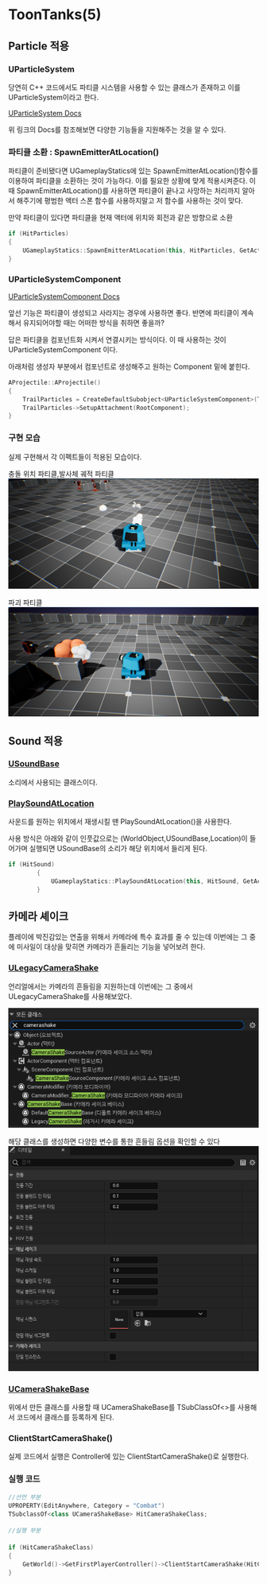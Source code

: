 # ToonTanks(5)

## Particle 적용

### UParticleSystem

당연히 C++ 코드에서도 파티클 시스템을 사용할 수 있는 클래스가 존재하고 이를 UParticleSystem이라고 한다.

[UParticleSystem Docs](https://docs.unrealengine.com/5.3/en-US/API/Runtime/Engine/Particles/UParticleSystem/)

위 링크의 Docs를 참조해보면 다양한 기능들을 지원해주는 것을 알 수 있다.

### 파티클 소환 : SpawnEmitterAtLocation()

파티클이 준비됐다면 UGameplayStatics에 있는 SpawnEmitterAtLocation()함수를 이용하여 파티클을 소환하는 것이 가능하다. 이를 필요한 상황에 맞게 적용시켜준다. 이 때 SpawnEmitterAtLocation()를 사용하면 파티클이 끝나고 사망하는 처리까지 알아서 해주기에 평범한 액터 스폰 함수를 사용하지말고 저 함수를 사용하는 것이 맞다.

만약 파티클이 있다면 파티클을 현재 액터에 위치와 회전과 같은 방향으로 소환

```C++
if (HitParticles)
{
	UGameplayStatics::SpawnEmitterAtLocation(this, HitParticles, GetActorLocation(), GetActorRotation());
}
```

### UParticleSystemComponent

[UParticleSystemComponent Docs](https://docs.unrealengine.com/5.3/en-US/API/Runtime/Engine/Particles/UParticleSystemComponent/)

앞선 기능은 파티클이 생성되고 사라지는 경우에 사용하면 좋다. 반면에 파티클이 계속해서 유지되어야할 때는 어떠한 방식을 취하면 좋을까?

답은 파티클을 컴포넌트화 시켜서 연결시키는 방식이다. 이 때 사용하는 것이 UParticleSystemComponent 이다.

아래처럼 생성자 부분에서 컴포넌트로 생성해주고 원하는 Component 밑에 붙힌다.

```C++
AProjectile::AProjectile()
{
	TrailParticles = CreateDefaultSubobject<UParticleSystemComponent>(TEXT("Smoke Trail"));
	TrailParticles->SetupAttachment(RootComponent);
}
```

### 구현 모습

실제 구현해서 각 이펙트들이 적용된 모습이다.

충돌 위치 파티클,발사체 궤적 파티클
![21](/Assets/Images/Unreal/실습/ToonTanks/21.png)

파괴 파티클
![22](/Assets/Images/Unreal/실습/ToonTanks/22.png)

## Sound 적용

### [USoundBase](https://docs.unrealengine.com/5.3/en-US/API/Runtime/Engine/Sound/USoundBase/)

소리에서 사용되는 클래스이다.

### [PlaySoundAtLocation](https://docs.unrealengine.com/5.3/en-US/API/Runtime/Engine/Kismet/UGameplayStatics/PlaySoundAtLocation/2/)

사운드를 원하는 위치에서 재생시킬 땐 PlaySoundAtLocation()을 사용한다.

사용 방식은 아래와 같이 인풋값으로는 (WorldObject,USoundBase,Location)이 들어가며 실행되면 USoundBase의 소리가 해당 위치에서 들리게 된다.

```C++
if (HitSound)
		{
			UGameplayStatics::PlaySoundAtLocation(this, HitSound, GetActorLocation());
		}
```

## 카메라 셰이크

플레이에 박진감있는 연출을 위해서 카메라에 특수 효과를 줄 수 있는데 이번에는 그 중에 미사일이 대상을 맞히면 카메라가 흔들리는 기능을 넣어보려 한다.

### [ULegacyCameraShake](https://docs.unrealengine.com/5.3/en-US/API/Plugins/GameplayCameras/ULegacyCameraShake/)

언리얼에서는 카메라의 흔들림을 지원하는데 이번에는 그 중에서 ULegacyCameraShake를 사용해보았다.

![23](/Assets/Images/Unreal/실습/ToonTanks/23.png)

해당 클래스를 생성하면 다양한 변수를 통한 흔들림 옵션을 확인할 수 있다
![24](/Assets/Images/Unreal/실습/ToonTanks/24.png)

### [UCameraShakeBase](https://docs.unrealengine.com/5.3/en-US/API/Runtime/Engine/Camera/UCameraShakeBase/)

위에서 만든 클래스를 사용할 때 UCameraShakeBase를 TSubClassOf<>를 사용해서 코드에서 클래스를 등록하게 된다.

### ClientStartCameraShake()

실제 코드에서 실행은 Controller에 있는 ClientStartCameraShake()로 실행한다.

### 실행 코드

```C++
//선언 부분
UPROPERTY(EditAnywhere, Category = "Combat")
TSubclassOf<class UCameraShakeBase> HitCameraShakeClass;

//실행 부분

if (HitCameraShakeClass)
{
	GetWorld()->GetFirstPlayerController()->ClientStartCameraShake(HitCameraShakeClass);
}
```

